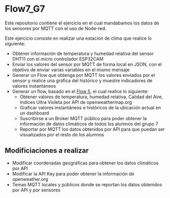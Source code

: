 # Flow7_G7
Este repositorio contiene el ejercicio en el cual mandabamos los datos de los sensores por MQTT con el uso de Node-red.

Este ejercicio consiste en realizar una estación de clima que realice lo siguiente:
- Obtener información de temperatura y humedad relativa del sensor DHT11 con el micro controlador ESP32CAM
- Enviar los valores del sensor por MQTT de forma local en JSON, con el objetivo de enviar varias variables en el mismo mensaje
- Generar un Flow que obtenga por MQTT los valores enviados por el sensor y realice una gráfica del histórico y muestre indicadores de valores instantáneos
- Generar un flow, basado en el [Flow 5](https://github.com/Emilio-Elvira/flow-5-openweather-g7), el cual realice lo siguiente:
    - Obtener valores de temperatura, humedad relativa, Calidad del Aire, Indices Ultra Violeta por API de openweathermap.org
    - Graficar valores instantáneos e históricos de la ubicación actual en un dashboard
    - Suscribirse a un Broker MQTT público para poder obtener la información de datos climáticos de todos los alumnos del grupo 7
    - Reportar por MQTT los datos obtenidos por API para que puedan ser visualizados por el resto de los alumnos




## Modificiaciones a realizar

- Modificar coordenadas geográficas para obtener los datos climáticos por API
- Modificar la API Key para poder obtener la información de openweather.org
- Temas MQTT locales y públicos donde se reportan los datos obtenidos por API y por sensores
